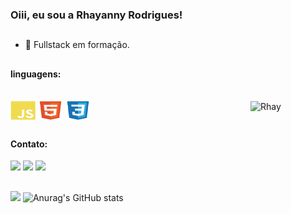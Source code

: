 
<h3>Oiii, eu sou a Rhayanny Rodrigues!</h3>

##

- 🌱 Fullstack em formação.

##
<h4>linguagens:</h4>

<div style="display: inline_block"><br>
  <img align="center" alt="Rhay-Js" height="30" width="40" src="https://raw.githubusercontent.com/devicons/devicon/master/icons/javascript/javascript-plain.svg">
  <img align="center" alt="Rhay-HTML" height="30" width="40" src="https://raw.githubusercontent.com/devicons/devicon/master/icons/html5/html5-original.svg">
  <img align="center" alt="Rhay-CSS" height="30" width="40" src="https://raw.githubusercontent.com/devicons/devicon/master/icons/css3/css3-original.svg">
  <img align="right" alt="Rhay" height="120" width="120"  src="Euzinha.png">
  
 ##
  
 <h4>Contato:</h4>
<div> 
  <a href="https://www.instagram.com/rhaay___/" target="_blank"><img src="https://img.shields.io/badge/-Instagram-%23E4405F?style=for-the-badge&logo=instagram&logoColor=white" target="_blank"></a>
  <a href = "mailto:rhayannyrodrigues71@gmail.com"><img src="https://img.shields.io/badge/-Gmail-%23333?style=for-the-badge&logo=gmail&logoColor=white" target="_blank"></a>
  <a href="https://www.linkedin.com/in/rhayanny-rodrigues-76b23728a/" target="_blank"><img src="https://img.shields.io/badge/-LinkedIn-%230077B5?style=for-the-badge&logo=linkedin&logoColor=white" target="_blank"></a> 
</div>

##
![](https://github-readme-stats.vercel.app/api/top-langs/?username=Rhayanny&show_icons=true&theme=radical)
![Anurag's GitHub stats](https://github-readme-stats.vercel.app/api?username=Rhayanny&show_icons=true&theme=radical)
